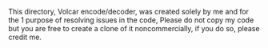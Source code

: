 This directory, Volcar encode/decoder, was created solely  by me and for the 1 purpose of resolving issues in the code, Please do not copy my code but you are free to create
a clone of it noncommercially, if you do so, please credit me.
